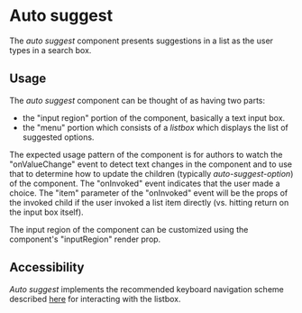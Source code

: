 # Auto suggest
The *auto suggest* component presents suggestions in a list as the user types in a search box.

## Usage
The *auto suggest* component can be thought of as having two parts:
- the "input region" portion of the component, basically a text input box.
- the "menu" portion which consists of a *listbox* which displays the list of suggested options.

The expected usage pattern of the component is for authors to watch the "onValueChange" event to detect text changes in the component and to use that to determine how to update the children (typically *auto-suggest-option*) of the component.  The "onInvoked" event indicates that the user made a choice.  The "item" parameter of the "onInvoked" event will be the props of the invoked child if the user invoked a list item directly (vs. hitting return on the input box itself).

The input region of the component can be customized using the component's "inputRegion" render prop.

## Accessibility
*Auto suggest* implements the recommended keyboard navigation scheme described [here](https://www.w3.org/TR/wai-aria-practices-1.1/#Listbox) for interacting with the listbox.
